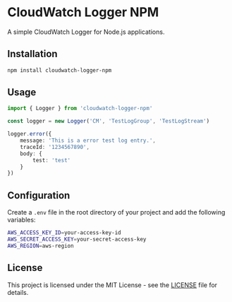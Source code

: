 # CloudWatch Logger NPM

A simple CloudWatch Logger for Node.js applications.

## Installation

```bash
npm install cloudwatch-logger-npm
```

## Usage

```typescript
import { Logger } from 'cloudwatch-logger-npm'

const logger = new Logger('CM', 'TestLogGroup', 'TestLogStream')

logger.error({
    message: 'This is a error test log entry.',
    traceId: '1234567890',
    body: {
        test: 'test'
    }
})
```

## Configuration

Create a `.env` file in the root directory of your project and add the following variables:

```bash
AWS_ACCESS_KEY_ID=your-access-key-id
AWS_SECRET_ACCESS_KEY=your-secret-access-key
AWS_REGION=aws-region
```

## License

This project is licensed under the MIT License - see the [LICENSE](LICENSE) file for details.
